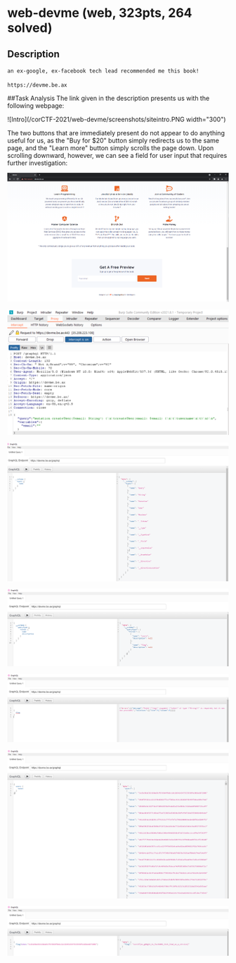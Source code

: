 # web-devme (web, 323pts, 264 solved)

## Description

```
an ex-google, ex-facebook tech lead recommended me this book!

https://devme.be.ax
```

##Task Analysis
The link given in the description presents us with the following webpage:

![Intro](/corCTF-2021/web-devme/screenshots/siteintro.PNG width="300")

The two buttons that are immediately present do not appear to do anything useful for us, as the "Buy for $20" button simply redirects us to the same page, and the "Learn more" button simply scrolls the page down. Upon scrolling downward, however, we can see a field for user input that requires further investigation: 

![User Input](/corCTF-2021/web-devme/screenshots/userinput.PNG)

![Find Graphql](/corCTF-2021/web-devme/screenshots/burpfindgraphql.PNG)

![Introspection](/corCTF-2021/web-devme/screenshots/introspection1.PNG)

![Query types](/corCTF-2021/web-devme/screenshots/query_query_types.PNG)

![Token_Required](/corCTF-2021/web-devme/screenshots/flag_requires_token.PNG)

![Token](/corCTF-2021/web-devme/screenshots/query_token.PNG)

![Flag](/corCTF-2021/web-devme/screenshots/foundflag.PNG)
